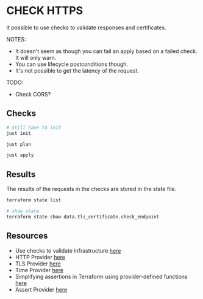 # CHECK HTTPS

It possible to use checks to validate responses and certificates.  

NOTES:

- It doesn't seem as though you can fail an apply based on a failed check. It will only warn.  
- You can use lifecycle postconditions though.
- It's not possible to get the latency of the request.  

TODO:

- Check CORS?

## Checks

```sh
# still have to init
just init

just plan

just apply
```

## Results

The results of the requests in the checks are stored in the state file.  

```sh
terraform state list

# show state
terraform state show data.tls_certificate.check_endpoint
```

## Resources

- Use checks to validate infrastructure [here](https://developer.hashicorp.com/terraform/tutorials/configuration-language/checks)
- HTTP Provider [here](https://registry.terraform.io/providers/hashicorp/http/latest/docs)
- TLS Provider [here](https://registry.terraform.io/providers/hashicorp/tls/latest/docs/data-sources/certificate)
- Time Provider [here](https://registry.terraform.io/providers/hashicorp/time/latest/docs)
- Simplifying assertions in Terraform using provider-defined functions [here](https://www.hashicorp.com/blog/simplifying-assertions-in-terraform-using-provider-defined-functions)
- Assert Provider [here](https://registry.terraform.io/providers/hashicorp/assert/latest/docs?product_intent=terraform)
